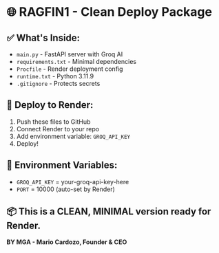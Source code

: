 # 🌐 RAGFIN1 - Clean Deploy Package

## ✅ What's Inside:

- `main.py` - FastAPI server with Groq AI
- `requirements.txt` - Minimal dependencies
- `Procfile` - Render deployment config
- `runtime.txt` - Python 3.11.9
- `.gitignore` - Protects secrets

## 🚀 Deploy to Render:

1. Push these files to GitHub
2. Connect Render to your repo
3. Add environment variable: `GROQ_API_KEY`
4. Deploy!

## 🔑 Environment Variables:

- `GROQ_API_KEY` = your-groq-api-key-here
- `PORT` = 10000 (auto-set by Render)

## 📦 This is a CLEAN, MINIMAL version ready for Render.

**BY MGA - Mario Cardozo, Founder & CEO**
